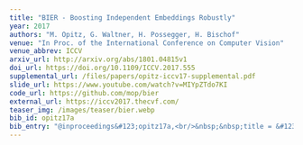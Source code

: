 ```yaml
---
title: "BIER - Boosting Independent Embeddings Robustly"
year: 2017
authors: "M. Opitz, G. Waltner, H. Possegger, H. Bischof"
venue: "In Proc. of the International Conference on Computer Vision"
venue_abbrev: ICCV
arxiv_url: http://arxiv.org/abs/1801.04815v1
doi_url: https://doi.org/10.1109/ICCV.2017.555
supplemental_url: /files/papers/opitz-iccv17-supplemental.pdf
slide_url: https://www.youtube.com/watch?v=MIYpZTdo7KI
code_url: https://github.com/mop/bier
external_url: https://iccv2017.thecvf.com/
teaser_img: /images/teaser/bier.webp
bib_id: opitz17a
bib_entry: "@inproceedings&#123;opitz17a,<br/>&nbsp;&nbsp;title = &#123;&#123;BIER - Boosting Independent Embeddings Robustly&#125;&#125;,<br/>&nbsp;&nbsp;author = &#123;Michael Opitz and Georg Waltner and Horst Possegger and Horst Bischof&#125;,<br/>&nbsp;&nbsp;booktitle = &#123;Proc. of the International Conference on Computer Vision (ICCV)&#125;,<br/>&nbsp;&nbsp;year = &#123;2017&#125;<br/>&#125;"
---
```

